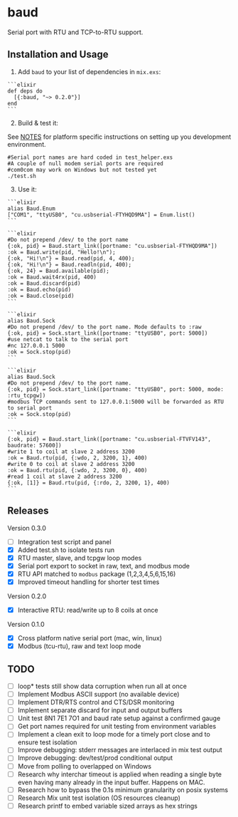 # baud

Serial port with RTU and TCP-to-RTU support.

## Installation and Usage

  1. Add `baud` to your list of dependencies in `mix.exs`:

    ```elixir
    def deps do
      [{:baud, "~> 0.2.0"}]
    end
    ```

  2. Build & test it:

  See [NOTES](NOTES.md) for platform specific instructions on setting up you development environment.

  ```shell
  #Serial port names are hard coded in test_helper.exs
  #A couple of null modem serial ports are required
  #com0com may work on Windows but not tested yet
  ./test.sh
  ```

  3. Use it:

    ```elixir
    alias Baud.Enum
    ["COM1", "ttyUSB0", "cu.usbserial-FTYHQD9MA"] = Enum.list()
    ```

    ```elixir
    #Do not prepend /dev/ to the port name
    {:ok, pid} = Baud.start_link([portname: "cu.usbserial-FTYHQD9MA"])
    :ok = Baud.write(pid, "Hello!\n");
    {:ok, "Hi!\n"} = Baud.read(pid, 4, 400);
    {:ok, "Hi!\n"} = Baud.readln(pid, 400);
    {:ok, 24} = Baud.available(pid);
    :ok = Baud.wait4rx(pid, 400)
    :ok = Baud.discard(pid)
    :ok = Baud.echo(pid)
    :ok = Baud.close(pid)
    ```

    ```elixir
    alias Baud.Sock
    #Do not prepend /dev/ to the port name. Mode defaults to :raw
    {:ok, pid} = Sock.start_link([portname: "ttyUSB0", port: 5000])
    #use netcat to talk to the serial port
    #nc 127.0.0.1 5000
    :ok = Sock.stop(pid)    
    ```

    ```elixir
    alias Baud.Sock
    #Do not prepend /dev/ to the port name.
    {:ok, pid} = Sock.start_link([portname: "ttyUSB0", port: 5000, mode: :rtu_tcpgw])
    #modbus TCP commands sent to 127.0.0.1:5000 will be forwarded as RTU to serial port
    :ok = Sock.stop(pid)    
    ```

    ```elixir    
    {:ok, pid} = Baud.start_link([portname: "cu.usbserial-FTVFV143", baudrate: 57600])
    #write 1 to coil at slave 2 address 3200
    :ok = Baud.rtu(pid, {:wdo, 2, 3200, 1}, 400)
    #write 0 to coil at slave 2 address 3200
    :ok = Baud.rtu(pid, {:wdo, 2, 3200, 0}, 400)
    #read 1 coil at slave 2 address 3200
    {:ok, [1]} = Baud.rtu(pid, {:rdo, 2, 3200, 1}, 400)
    ```

## Releases

Version 0.3.0

- [ ] Integration test script and panel
- [x] Added test.sh to isolate tests run
- [x] RTU master, slave, and tcpgw loop modes
- [x] Serial port export to socket in raw, text, and modbus mode
- [x] RTU API matched to `modbus` package (1,2,3,4,5,6,15,16)
- [x] Improved timeout handling for shorter test times

Version 0.2.0

- [x] Interactive RTU: read/write up to 8 coils at once

Version 0.1.0

- [x] Cross platform native serial port (mac, win, linux)
- [x] Modbus (tcu-rtu), raw and text loop mode

## TODO

- [ ] loop* tests still show data corruption when run all at once
- [ ] Implement Modbus ASCII support (no available device)
- [ ] Implement DTR/RTS control and CTS/DSR monitoring
- [ ] Implement separate discard for input and output buffers
- [ ] Unit test 8N1 7E1 7O1 and baud rate setup against a confirmed gauge
- [ ] Get port names required for unit testing from environment variables
- [ ] Implement a clean exit to loop mode for a timely port close and to ensure test isolation
- [ ] Improve debugging: stderr messages are interlaced in mix test output
- [ ] Improve debugging: dev/test/prod conditional output
- [ ] Move from polling to overlapped on Windows
- [ ] Research why interchar timeout is applied when reading a single byte even having many already in the input buffer. Happens on MAC.
- [ ] Research how to bypass the 0.1s minimum granularity on posix systems
- [ ] Research Mix unit test isolation (OS resources cleanup)
- [ ] Research printf to embed variable sized arrays as hex strings
